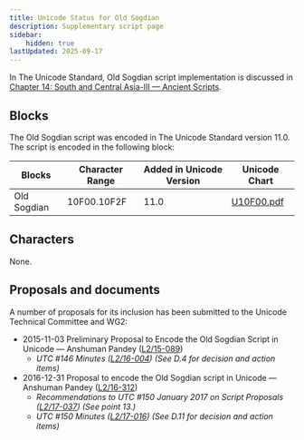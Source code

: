 ```yaml
---
title: Unicode Status for Old Sogdian
description: Supplementary script page
sidebar:
    hidden: true
lastUpdated: 2025-09-17
---
```


In The Unicode Standard, Old Sogdian script implementation is discussed in [Chapter 14: South and Central Asia-III — Ancient Scripts](https://www.unicode.org/versions/latest/core-spec/chapter-14/#G49463).

## Blocks

The Old Sogdian script was encoded in The Unicode Standard version 11.0. The script is encoded in the following block:

| Blocks | Character Range | Added in Unicode Version | Unicode Chart |
| ------ | --------------- | ------------------------ | ------------- |
| Old Sogdian | 10F00.10F2F | 11.0 | [U10F00.pdf](http://www.unicode.org/charts/PDF/U10F00.pdf) |

## Characters

None.

## Proposals and documents

A number of proposals for its inclusion has been submitted to the Unicode Technical Committee and WG2:
- 2015-11-03 Preliminary Proposal to Encode the Old Sogdian Script in Unicode — Anshuman Pandey ([L2/15-089](http://www.unicode.org/cgi-bin/GetMatchingDocs.pl?L2/15-089))
  - _UTC #146 Minutes ([L2/16-004](http://www.unicode.org/cgi-bin/GetMatchingDocs.pl?L2/16-004)) (See D.4 for decision and action items)_
- 2016-12-31 Proposal to encode the Old Sogdian script in Unicode — Anshuman Pandey ([L2/16-312](http://www.unicode.org/cgi-bin/GetMatchingDocs.pl?L2/16-312))
  - _Recommendations to UTC #150 January 2017 on Script Proposals ([L2/17-037](http://www.unicode.org/L2/L2017/17037-script-ad-hoc.pdf)) (See point 13.)_
  - _UTC #150 Minutes ([L2/17-016](http://www.unicode.org/L2/L2017/17016.htm)) (See D.11 for decision and action items)_
